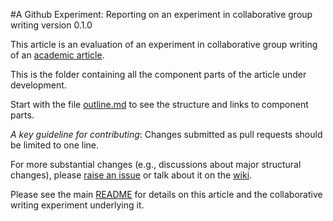 #A Github Experiment: Reporting on an experiment in collaborative group writing
version 0.1.0

This article is an evaluation of an experiment in collaborative group writing of an [academic article](https://github.com/ASU-CPI/honest-pi). 

This is the folder containing all the component parts of the article under development.

Start with the file [outline.md](https://github.com/ASU-CPI/github-experiment/blob/master/article/outline.md) to see the structure and links to component parts. 

*A key guideline for contributing*: Changes submitted as pull requests should be limited to one line. 

For more substantial changes (e.g., discussions about major structural changes), please [raise an issue](https://github.com/ASU-CPI/github-experiment/issues) or talk about it on the [wiki](https://github.com/ASU-CPI/github-experiment/wiki).

Please see the main [README](https://github.com/ASU-CPI/github-experiment/blob/master/README.md) for details on this article and the collaborative writing experiment underlying it.

